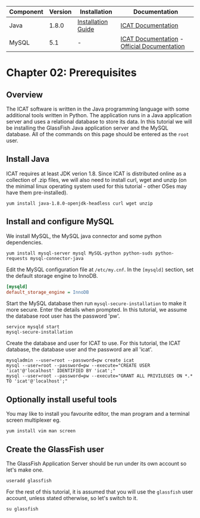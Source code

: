 | Component | Version | Installation                                            | Documentation                                                         |
| --------- | ------- | ------------                                            | -------------                                                         |
| Java      | 1.8.0   | [Installation Guide](http://openjdk.java.net/install/)  | [ICAT Documentation](https://icatproject.org/installation/glassfish/) |
| MySQL     | 5.1     | -                                                       | [ICAT Documentation](https://icatproject.org/installation/database/) - [Official Documentation](https://docs.oracle.com/cd/E19078-01/mysql/mysql-refman-5.1/) |

Chapter 02: Prerequisites
========================

Overview
--------

The ICAT software is written in the Java programming language with some additional tools written in Python. The application runs in a Java application server and uses a relational database to store its data. In this tutorial we will be installing the GlassFish Java application server and the MySQL database. All of the commands on this page should be entered as the `root` user.

Install Java
------------

ICAT requires at least JDK verion 1.8. Since ICAT is distributed online as a collection of .zip files, we will also need to install curl, wget and unzip (on the minimal linux operating system used for this tutorial - other OSes may have them pre-installed).

```Shell
yum install java-1.8.0-openjdk-headless curl wget unzip
```

Install and configure MySQL
---------------------------

We install MySQL, the MySQL java connector and some python dependencies.
 
```Shell
yum install mysql-server mysql MySQL-python python-suds python-requests mysql-connector-java
```

Edit the MySQL configuration file at `/etc/my.cnf`. In the `[mysqld]` section, set the default storage engine to InnoDB.

```INI
[mysqld]
default_storage_engine = InnoDB
```

Start the MySQL database then run `mysql-secure-installation` to make it more secure. Enter the details when prompted. In this tutorial, we assume the database root user has the password 'pw'.

```Shell
service mysqld start
mysql-secure-installation
```

Create the database and user for ICAT to use. For this tutorial, the ICAT database, the database user and the password are all 'icat'.
```Shell
mysqladmin --user=root --password=pw create icat
mysql --user=root --password=pw --execute="CREATE USER 'icat'@'localhost' IDENTIFIED BY 'icat';"
mysql --user=root --password=pw --execute="GRANT ALL PRIVILEGES ON *.* TO 'icat'@'localhost';"
```

Optionally install useful tools
-------------------------------
You may like to install you favourite editor, the man program and a terminal screen multiplexer eg.
```Shell
yum install vim man screen
```

Create the GlassFish user
-------------------------

The GlassFish Application Server should be run under its own account so let's make one.

```Shell
useradd glassfish
```

For the rest of this tutorial, it is assumed that you will use the `glassfish` user account, unless stated otherwise, so let's switch to it.
```Shell
su glassfish
```